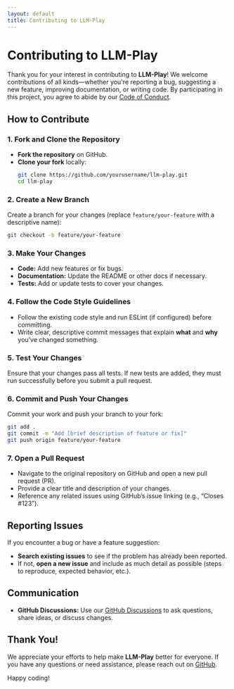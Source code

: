 ```yaml
---
layout: default
title: Contributing to LLM-Play
---
```


# Contributing to LLM-Play

Thank you for your interest in contributing to **LLM-Play**! We welcome contributions of all kinds—whether you're reporting a bug, suggesting a new feature, improving documentation, or writing code. By participating in this project, you agree to abide by our [Code of Conduct](./CODE_OF_CONDUCT.md).

## How to Contribute

### 1. Fork and Clone the Repository

- **Fork the repository** on GitHub.
- **Clone your fork** locally:
  ```bash
  git clone https://github.com/yourusername/llm-play.git
  cd llm-play
  ```

### 2. Create a New Branch

Create a branch for your changes (replace `feature/your-feature` with a descriptive name):

```bash
git checkout -b feature/your-feature
```

### 3. Make Your Changes

- **Code:** Add new features or fix bugs.
- **Documentation:** Update the README or other docs if necessary.
- **Tests:** Add or update tests to cover your changes.

### 4. Follow the Code Style Guidelines

- Follow the existing code style and run ESLint (if configured) before committing.
- Write clear, descriptive commit messages that explain **what** and **why** you’ve changed something.

### 5. Test Your Changes

Ensure that your changes pass all tests. If new tests are added, they must run successfully before you submit a pull request.

### 6. Commit and Push Your Changes

Commit your work and push your branch to your fork:

```bash
git add .
git commit -m "Add [brief description of feature or fix]"
git push origin feature/your-feature
```

### 7. Open a Pull Request

- Navigate to the original repository on GitHub and open a new pull request (PR).
- Provide a clear title and description of your changes.
- Reference any related issues using GitHub’s issue linking (e.g., “Closes #123”).

## Reporting Issues

If you encounter a bug or have a feature suggestion:

- **Search existing issues** to see if the problem has already been reported.
- If not, **open a new issue** and include as much detail as possible (steps to reproduce, expected behavior, etc.).

## Communication

- **GitHub Discussions:** Use our [GitHub Discussions](https://github.com/pszjmb1/llm-play/discussions) to ask questions, share ideas, or discuss changes.

## Thank You!

We appreciate your efforts to help make **LLM-Play** better for everyone. If you have any questions or need assistance, please reach out on [GitHub](https://github.com/pszjmb1/llm-play/discussions).

Happy coding!

